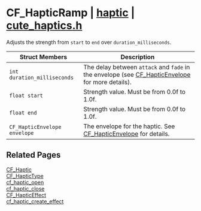 # CF_HapticRamp | [haptic](https://github.com/RandyGaul/cute_framework/blob/master/docs/haptic_readme.md) | [cute_haptics.h](https://github.com/RandyGaul/cute_framework/blob/master/include/cute_haptics.h)

Adjusts the strength from `start` to `end` over `duration_milliseconds`.

Struct Members | Description
--- | ---
`int duration_milliseconds` | The delay between `attack` and `fade` in the envelope (see [CF_HapticEnvelope](https://github.com/RandyGaul/cute_framework/blob/master/docs/haptic/cf_hapticenvelope.md) for more details).
`float start` | Strength value. Must be from 0.0f to 1.0f.
`float end` | Strength value. Must be from 0.0f to 1.0f.
`CF_HapticEnvelope envelope` | The envelope for the haptic. See [CF_HapticEnvelope](https://github.com/RandyGaul/cute_framework/blob/master/docs/haptic/cf_hapticenvelope.md) for details.

## Related Pages

[CF_Haptic](https://github.com/RandyGaul/cute_framework/blob/master/docs/haptic/cf_haptic.md)  
[CF_HapticType](https://github.com/RandyGaul/cute_framework/blob/master/docs/haptic/cf_haptictype.md)  
[cf_haptic_open](https://github.com/RandyGaul/cute_framework/blob/master/docs/haptic/cf_haptic_open.md)  
[cf_haptic_close](https://github.com/RandyGaul/cute_framework/blob/master/docs/haptic/cf_haptic_close.md)  
[CF_HapticEffect](https://github.com/RandyGaul/cute_framework/blob/master/docs/haptic/cf_hapticeffect.md)  
[cf_haptic_create_effect](https://github.com/RandyGaul/cute_framework/blob/master/docs/haptic/cf_haptic_create_effect.md)  
